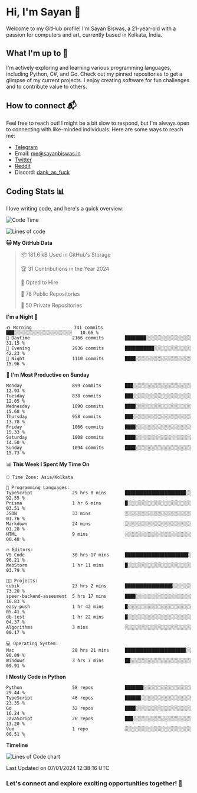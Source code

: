 # Hi, I'm Sayan 👋

Welcome to my GitHub profile! I'm Sayan Biswas, a 21-year-old with a passion for computers and art, currently based in Kolkata, India.

## What I'm up to 🚀

I'm actively exploring and learning various programming languages, including Python, C#, and Go. Check out my pinned repositories to get a glimpse of my current projects. I enjoy creating software for fun challenges and to contribute value to others.

## How to connect 📬

Feel free to reach out! I might be a bit slow to respond, but I'm always open to connecting with like-minded individuals. Here are some ways to reach me:

- [Telegram](https://t.me/dank_as_fuck)
- Email: [me@sayanbiswas.in](mailto:me@sayanbiswas.in)
- [Twitter](https://twitter.com/TheDankDel)
- [Reddit](https://www.reddit.com/user/dank_as_fuck_/)
- Discord: [dank_as_fuck](https://discordapp.com/users/506536929152466945)

## Coding Stats 📊

I love writing code, and here's a quick overview:

<!--START_SECTION:waka-->
![Code Time](http://img.shields.io/badge/Code%20Time-1%2C398%20hrs%2021%20mins-blue)

![Lines of code](https://img.shields.io/badge/From%20Hello%20World%20I%27ve%20Written-6.7%20million%20lines%20of%20code-blue)

**🐱 My GitHub Data** 

> 📦 181.6 kB Used in GitHub's Storage 
 > 
> 🏆 31 Contributions in the Year 2024
 > 
> 💼 Opted to Hire
 > 
> 📜 78 Public Repositories 
 > 
> 🔑 50 Private Repositories 
 > 
**I'm a Night 🦉** 

```text
🌞 Morning                741 commits         ███░░░░░░░░░░░░░░░░░░░░░░   10.66 % 
🌆 Daytime                2166 commits        ████████░░░░░░░░░░░░░░░░░   31.15 % 
🌃 Evening                2936 commits        ███████████░░░░░░░░░░░░░░   42.23 % 
🌙 Night                  1110 commits        ████░░░░░░░░░░░░░░░░░░░░░   15.96 % 
```
📅 **I'm Most Productive on Sunday** 

```text
Monday                   899 commits         ███░░░░░░░░░░░░░░░░░░░░░░   12.93 % 
Tuesday                  838 commits         ███░░░░░░░░░░░░░░░░░░░░░░   12.05 % 
Wednesday                1090 commits        ████░░░░░░░░░░░░░░░░░░░░░   15.68 % 
Thursday                 958 commits         ███░░░░░░░░░░░░░░░░░░░░░░   13.78 % 
Friday                   1066 commits        ████░░░░░░░░░░░░░░░░░░░░░   15.33 % 
Saturday                 1008 commits        ████░░░░░░░░░░░░░░░░░░░░░   14.50 % 
Sunday                   1094 commits        ████░░░░░░░░░░░░░░░░░░░░░   15.73 % 
```


📊 **This Week I Spent My Time On** 

```text
🕑︎ Time Zone: Asia/Kolkata

💬 Programming Languages: 
TypeScript               29 hrs 8 mins       ███████████████████████░░   92.55 % 
Prisma                   1 hr 6 mins         █░░░░░░░░░░░░░░░░░░░░░░░░   03.51 % 
JSON                     33 mins             ░░░░░░░░░░░░░░░░░░░░░░░░░   01.76 % 
Markdown                 24 mins             ░░░░░░░░░░░░░░░░░░░░░░░░░   01.28 % 
HTML                     9 mins              ░░░░░░░░░░░░░░░░░░░░░░░░░   00.48 % 

🔥 Editors: 
VS Code                  30 hrs 17 mins      ████████████████████████░   96.21 % 
WebStorm                 1 hr 11 mins        █░░░░░░░░░░░░░░░░░░░░░░░░   03.79 % 

🐱‍💻 Projects: 
cubik                    23 hrs 2 mins       ██████████████████░░░░░░░   73.20 % 
speer-backend-assesment  5 hrs 17 mins       ████░░░░░░░░░░░░░░░░░░░░░   16.83 % 
easy-push                1 hr 42 mins        █░░░░░░░░░░░░░░░░░░░░░░░░   05.41 % 
db-test                  1 hr 22 mins        █░░░░░░░░░░░░░░░░░░░░░░░░   04.37 % 
Algorithms               3 mins              ░░░░░░░░░░░░░░░░░░░░░░░░░   00.17 % 

💻 Operating System: 
Mac                      28 hrs 21 mins      ███████████████████████░░   90.09 % 
Windows                  3 hrs 7 mins        ██░░░░░░░░░░░░░░░░░░░░░░░   09.91 % 
```

**I Mostly Code in Python** 

```text
Python                   58 repos            ███████░░░░░░░░░░░░░░░░░░   29.44 % 
TypeScript               46 repos            ██████░░░░░░░░░░░░░░░░░░░   23.35 % 
Go                       32 repos            ████░░░░░░░░░░░░░░░░░░░░░   16.24 % 
JavaScript               26 repos            ███░░░░░░░░░░░░░░░░░░░░░░   13.20 % 
Vue                      1 repo              ░░░░░░░░░░░░░░░░░░░░░░░░░   00.51 % 
```



**Timeline**

![Lines of Code chart](https://raw.githubusercontent.com/Dank-del/Dank-del/main/assets/bar_graph.png)


 Last Updated on 07/01/2024 12:38:16 UTC
<!--END_SECTION:waka-->

### Let's connect and explore exciting opportunities together! 🚀
